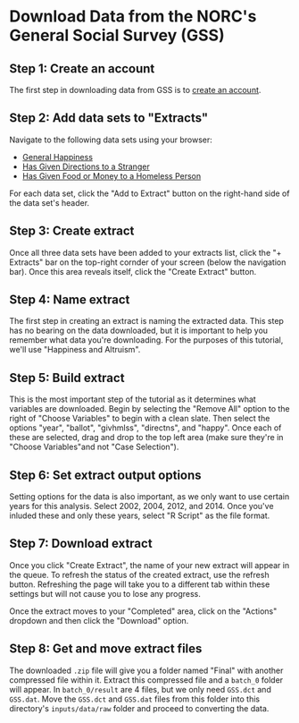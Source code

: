 # Download Data from the NORC's General Social Survey (GSS)

## Step 1: Create an account
The first step in downloading data from GSS is to [create an account](https://gssdataexplorer.norc.org/user/sign_up/). 

## Step 2: Add data sets to "Extracts"
Navigate to the following data sets using your browser: 
- [General Happiness](https://gssdataexplorer.norc.org/variables/434/vshow)
- [Has Given Directions to a Stranger](https://gssdataexplorer.norc.org/variables/2886/vshow)
- [Has Given Food or Money to a Homeless Person](https://gssdataexplorer.norc.org/variables/2878/vshow)

For each data set, click the "Add to Extract" button on the right-hand side of the data set's header. 

## Step 3: Create extract
Once all three data sets have been added to your extracts list, click the "+ Extracts" bar on the top-right cornder of your screen (below the navigation bar). Once this area reveals itself, click the "Create Extract" button. 

## Step 4: Name extract
The first step in creating an extract is naming the extracted data. This step has no bearing on the data downloaded, but it is important to help you remember what data you're downloading. For the purposes of this tutorial, we'll use "Happiness and Altruism". 

## Step 5: Build extract
This is the most important step of the tutorial as it determines what variables are downloaded. Begin by selecting the "Remove All" option to the right of "Choose Variables" to begin with a clean slate. Then select the options "year", "ballot", "givhmlss", "directns", and "happy". Once each of these are selected, drag and drop to the top left area (make sure they're in "Choose Variables"and not "Case Selection"). 

## Step 6: Set extract output options
Setting options for the data is also important, as we only want to use certain years for this analysis. Select 2002, 2004, 2012, and 2014. Once you've inluded these and only these years, select "R Script" as the file format. 

## Step 7: Download extract
Once you click "Create Extract", the name of your new extract will appear in the queue. To refresh the status of the created extract, use the refresh button. Refreshing the page will take you to a different tab within these settings but will not cause you to lose any progress.

Once the extract moves to your "Completed" area, click on the "Actions" dropdown and then click the "Download" option. 

## Step 8: Get and move extract files 
The downloaded `.zip` file will give you a folder named "Final" with another compressed file within it. Extract this compressed file and a `batch_0` folder will appear. In `batch_0/result` are 4 files, but we only need `GSS.dct` and `GSS.dat`. Move the `GSS.dct` and `GSS.dat` files from this folder into this directory's `inputs/data/raw` folder and proceed to converting the data.